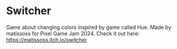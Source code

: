 # Switcher
 Game about changing colors inspired by game called Hue. Made by matissoss for Pixel Game Jam 2024.
Check it out here: https://matissoss.itch.io/switcher